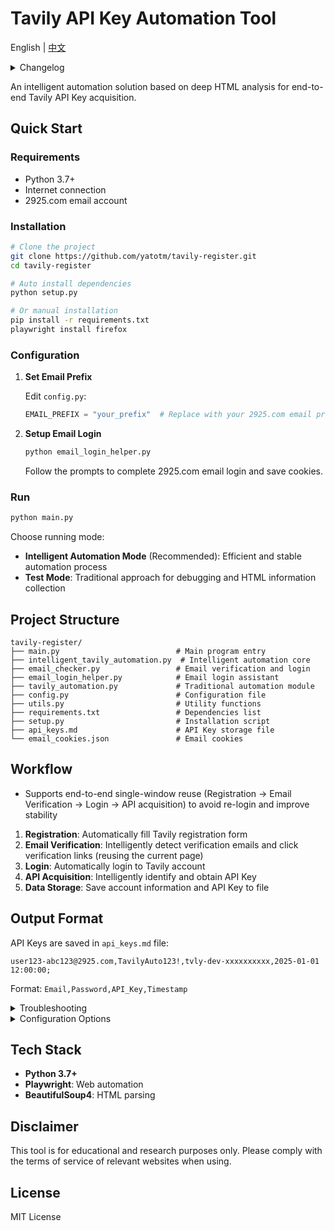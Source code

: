 # Tavily API Key Automation Tool

English | [中文](README.md)

<details>
<summary>Changelog</summary>

- 2025-08-19: Introduced single-window reuse (EmailChecker.attach_to + managed_externally). Complete registration, email verification, and API acquisition within the same browser context to preserve login state and cache, reducing instability from re-login and stale elements; improved dialog handling listeners and logging.

</details>


An intelligent automation solution based on deep HTML analysis for end-to-end Tavily API Key acquisition.

## Quick Start

### Requirements

- Python 3.7+
- Internet connection
- 2925.com email account

### Installation

```bash
# Clone the project
git clone https://github.com/yatotm/tavily-register.git
cd tavily-register

# Auto install dependencies
python setup.py

# Or manual installation
pip install -r requirements.txt
playwright install firefox
```

### Configuration

1. **Set Email Prefix**

   Edit `config.py`:
   ```python
   EMAIL_PREFIX = "your_prefix"  # Replace with your 2925.com email prefix
   ```

2. **Setup Email Login**
   ```bash
   python email_login_helper.py
   ```
   Follow the prompts to complete 2925.com email login and save cookies.

### Run

```bash
python main.py
```

Choose running mode:
- **Intelligent Automation Mode** (Recommended): Efficient and stable automation process
- **Test Mode**: Traditional approach for debugging and HTML information collection

## Project Structure

```
tavily-register/
├── main.py                          # Main program entry
├── intelligent_tavily_automation.py  # Intelligent automation core
├── email_checker.py                 # Email verification and login
├── email_login_helper.py            # Email login assistant
├── tavily_automation.py             # Traditional automation module
├── config.py                        # Configuration file
├── utils.py                         # Utility functions
├── requirements.txt                 # Dependencies list
├── setup.py                         # Installation script
├── api_keys.md                      # API Key storage file
└── email_cookies.json               # Email cookies
```

## Workflow

- Supports end-to-end single-window reuse (Registration → Email Verification → Login → API acquisition) to avoid re-login and improve stability

1. **Registration**: Automatically fill Tavily registration form
2. **Email Verification**: Intelligently detect verification emails and click verification links (reusing the current page)
3. **Login**: Automatically login to Tavily account
4. **API Acquisition**: Intelligently identify and obtain API Key
5. **Data Storage**: Save account information and API Key to file

## Output Format

API Keys are saved in `api_keys.md` file:
```
user123-abc123@2925.com,TavilyAuto123!,tvly-dev-xxxxxxxxxx,2025-01-01 12:00:00;
```

Format: `Email,Password,API_Key,Timestamp`

<details>
<summary>Troubleshooting</summary>

### Common Issues

**Browser Launch Failed**
- Run: `playwright install firefox`
- Check internet connection

**Email Login Issues**
- Re-run: `python email_login_helper.py`
- Ensure 2925.com email service is working

**Verification Email Not Found**
- Check if email prefix is set correctly
- Manually visit 2925.com to check emails

**API Key Acquisition Failed**
- Check if successfully logged into Tavily
- Review generated screenshot files

**Encountered CAPTCHA/Human Verification**
- If IP purity or environmental factors trigger human verification
- Choose frontend mode (browser mode option 1)
- Manually complete verification and the program will continue automatically
- Recommend using clean network environment and IP address

</details>

<details>
<summary>Configuration Options</summary>

### Browser Configuration
```python
HEADLESS = False          # Whether to run in headless mode
BROWSER_TYPE = "firefox"  # Browser type
```

### Wait Time Configuration
```python
WAIT_TIME_SHORT = 2       # Short wait time
WAIT_TIME_MEDIUM = 5      # Medium wait time
WAIT_TIME_LONG = 10       # Long wait time
```

### Email Configuration
```python
EMAIL_DOMAIN = "2925.com"
EMAIL_PREFIX = "user123"  # Your email prefix
```

</details>

## Tech Stack

- **Python 3.7+**
- **Playwright**: Web automation
- **BeautifulSoup4**: HTML parsing

## Disclaimer

This tool is for educational and research purposes only. Please comply with the terms of service of relevant websites when using.

## License

MIT License
